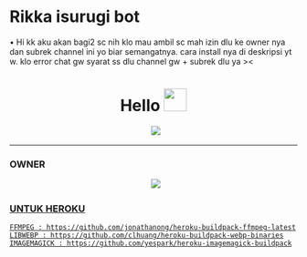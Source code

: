 # Rikka isurugi bot

• Hi kk aku akan bagi2 sc nih klo mau ambil sc mah izin dlu ke owner nya dan subrek channel ini yo biar semangatnya. cara install nya di  deskripsi yt w. klo error chat gw syarat ss dlu channel gw + subrek dlu ya ><


<h1 align="center">Hello <img src="https://user-images.githubusercontent.com/1303154/88677602-1635ba80-d120-11ea-84d8-d263ba5fc3c0.gif" width="40px" alt=""><br></h1>
<p align="center">
  <img src="https://user-images.githubusercontent.com/99161705/152916480-c4afc01a-36f2-417e-bfad-af9cf9b3cbb7.jpg" />
</p> 

------



### OWNER
<p align="center">
  <a href="https://wa.me/62887433094409?text=Halo"><img src="https://img.shields.io/badge/WhatsApp-25D366?style=for-the-badge&logo=whatsapp&logoColor=white" /><br>
    
### UNTUK HEROKU
 
```
FFMPEG : https://github.com/jonathanong/heroku-buildpack-ffmpeg-latest
LIBWEBP : https://github.com/clhuang/heroku-buildpack-webp-binaries
IMAGEMAGICK : https://github.com/yespark/heroku-imagemagick-buildpack

```


